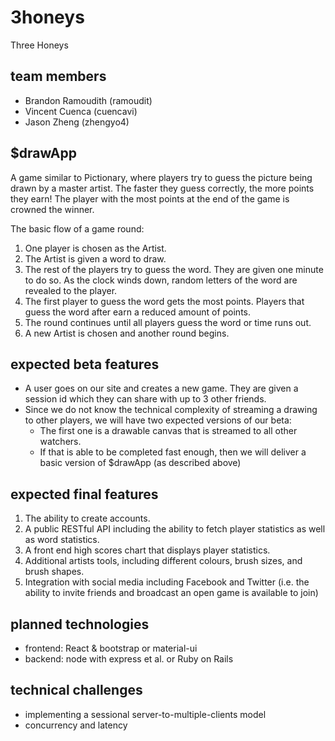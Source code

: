 # 3honeys
Three Honeys

## team members
* Brandon Ramoudith (ramoudit)
* Vincent Cuenca    (cuencavi)
* Jason Zheng       (zhengyo4)

## $drawApp
A game similar to Pictionary, where players try to guess the picture being drawn by a master artist. The faster they guess correctly, the more points they earn! The player with the most points at the end of the game is crowned the winner.

The basic flow of a game round:

1. One player is chosen as the Artist.
2. The Artist is given a word to draw. 
3. The rest of the players try to guess the word. They are given one minute to do so. As the clock winds down, random letters of the word are revealed to the player.
4. The first player to guess the word gets the most points. Players that guess the word after earn a reduced amount of points.
5. The round continues until all players guess the word or time runs out.
6. A new Artist is chosen and another round begins.  


## expected beta features
* A user goes on our site and creates a new game. They are given a session id which they can share with up to 3 other friends.
* Since we do not know the technical complexity of streaming a drawing to other players, we will have two expected versions of our beta:
  * The first one is a drawable canvas that is streamed to all other watchers.
  * If that is able to be completed fast enough, then we will deliver a basic version of $drawApp (as described above)

## expected final features
1. The ability to create accounts.
2. A public RESTful API including the ability to fetch player statistics as well as word statistics.
3. A front end high scores chart that displays player statistics.
4. Additional artists tools, including different colours, brush sizes, and brush shapes.
5. Integration with social media including Facebook and Twitter (i.e. the ability to invite friends and broadcast an open game is available to join)

## planned technologies
* frontend: React & bootstrap or material-ui
* backend:  node with express et al. or Ruby on Rails

## technical challenges
* implementing a sessional server-to-multiple-clients model
* concurrency and latency

